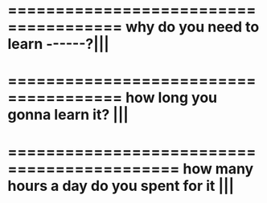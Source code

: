 ======================================
why do you need to learn ------?|||
======================================

======================================
how long you gonna learn it? |||
======================================

============================================
how many hours a day do you spent for it |||
============================================
